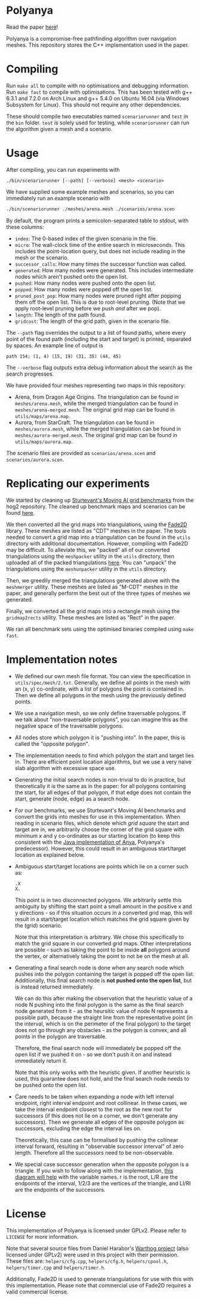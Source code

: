 # Polyanya

Read the paper [here](http://www.ijcai.org/proceedings/2017/0070.pdf)!

Polyanya is a compromise-free pathfinding algorithm over navigation meshes.
This repository stores the C++ implementation used in the paper.


# Compiling

Run `make all` to compile with no optimisations and debugging information.
Run `make fast` to compile with optimisations. This has been tested with g++
6.3.1 and 7.2.0 on Arch Linux and g++ 5.4.0 on Ubuntu 16.04 (via Windows
Subsystem for Linux). This should not require any other dependencies.

These should compile two executables named `scenariorunner` and `test` in
the `bin` folder. `test` is solely used for testing, while `scenariorunner`
can run the algorithm given a mesh and a scenario.


# Usage

After compiling, you can run experiments with

```
./bin/scenariorunner [--path] [--verbose] <mesh> <scenario>
```

We have supplied some example meshes and scenarios, so you can immediately
run an example scenario with

```bash
./bin/scenariorunner ./meshes/arena.mesh ./scenarios/arena.scen
```


By default, the program prints a semicolon-separated table to stdout, with
these columns:

- `index`: The 0-based index of the given scenario in the file.
- `micro`: The wall-clock time of the entire search in microseconds.
  This includes the point-location query, but does not include reading in the
  mesh or the scenario.
- `successor_calls`: How many times the successor function was called.
- `generated`: How many nodes were generated. This includes intermediate nodes
  which aren't pushed onto the open list.
- `pushed`: How many nodes were pushed onto the open list.
- `popped`: How many nodes were popped off the open list.
- `pruned_post_pop`: How many nodes were pruned right after popping them off
  the open list. This is due to root-level pruning. (Note that we apply
  root-level pruning before we push *and* after we pop).
- `length`: The length of the path found.
- `gridcost`: The length of the grid path, given in the scenario file.

The `--path` flag overrides the output to a list of found paths, where every
point of the found path (including the start and target) is printed,
separated by spaces. An example line of output is
```
path 154; (1, 4) (15, 19) (31, 35) (44, 45)
```

The `--verbose` flag outputs extra debug information about the search as
the search progresses.

We have provided four meshes representing two maps in this repository:

- Arena, from Dragon Age Origins. The triangulation can be found in
  `meshes/arena.mesh`, while the merged triangulation can be found in
  `meshes/arena-merged.mesh`. The original grid map can be found in
  `utils/maps/arena.map`.
- Aurora, from StarCraft. The triangulation can be found in
  `meshes/aurora.mesh`, while the merged triangulation can be found in
  `meshes/aurora-merged.mesh`. The original grid map can be found in
  `utils/maps/aurora.map`.

The scenario files are provided as `scenarios/arena.scen` and
`scenarios/aurora.scen`.


# Replicating our experiments

We started by cleaning up
[Sturtevant's Moving AI grid benchmarks](http://movingai.com/benchmarks/)
from the hog2 repository.
The cleaned up benchmark maps and scenarios can be found
[here](https://bitbucket.org/mlcui1/movingai-benchmarks).

We then converted all the grid maps into triangulations, using the
[Fade2D](http://www.geom.at/fade2d/html/)
library. These meshes are listed as "CDT" meshes in the paper. 
The tools needed to convert a grid map into a triangulation can be
found in the `utils` directory with additional documentation. However,
compiling with Fade2D may be difficult. To alleviate this, we "packed" all
of our converted triangulations using the `meshpacker` utility in the `utils`
directory, then uploaded all of the packed triangulations
[here](https://bitbucket.org/mlcui1/polyanya-triangulations-packed/).
You can "unpack" the triangulations using the `meshunpacker` utility in the
`utils` directory.

Then, we greedily merged the triangulations generated above with the
`meshmerger` utility. These meshes are listed as "M-CDT" meshes in the paper,
and generally perform the best out of the three types of meshes we generated.

Finally, we converted all the grid maps into a rectangle mesh using the
`gridmap2rects` utility. These meshes are listed as "Rect" in the paper.

We ran all benchmark sets using the optimised binaries compiled using
`make fast`.


# Implementation notes

- We defined our own mesh file format. You can view the specification in
  `utils/spec/mesh/2.txt`. Generally, we define all points in the mesh with an
  (x, y) co-ordinate, with a list of polygons the point is contained in. Then
  we define all polygons in the mesh using the previously defined points.

- We use a navigation mesh, so we only define traversable polygons. If we talk
  about "non-traversable polygons", you can imagine this as the negative space
  of the traversable polygons.

- All nodes store which polygon it is "pushing into". In the paper, this is
  called the "opposite polygon".

- The implementation needs to find which polygon the start and target lies in.
  There are efficient point location algorithms, but we use a very naive slab
  algorithm with excessive space use.

- Generating the initial search nodes is non-trivial to do in practice, but
  theoretically it is the same as in the paper: for all polygons containing
  the start, for all edges of that polygon, if that edge does not contain the
  start, generate (node, edge) as a search node.

- For our benchmarks, we use Sturtevant's Moving AI benchmarks and convert the
  grids into meshes for use in this implementation.
  When reading in scenario files, which denote which *grid square* the start
  and target are in, we arbitrarily choose the corner of the grid square with
  minimum x and y co-ordinates as our starting location (to keep this
  consistent with the
  [Java implementation of Anya](http://bitbucket.org/dharabor/pathfinding),
  Polyanya's predecessor). However, this could result in an ambiguous
  start/target location as explained below.

- Ambiguous start/target locations are points which lie on a corner such as:
  ```
  .X
  X.
  ```
  This point is in two disconnected polygons. We arbitrarily settle this
  ambiguity by shifting the start point a small amount in the positive x and
  y directions - so if this situation occurs in a converted grid map, this
  will result in a start/target location which matches the grid square given
  by the (grid) scenario.

  Note that this interpretation is arbitrary. We chose this specifically
  to match the grid square in our converted grid maps. Other interpretations
  are possible - such as taking the point to be inside **all** polygons around
  the vertex, or alternatively taking the point to not be on the mesh at all.

- Generating a final search node is done when any search node which pushes
  into the polygon containing the target is popped off the open list.
  Additionally, this final search node is **not pushed onto the open list**,
  but is instead returned immediately.

  We can do this after making the observation that the heuristic value of a
  node N pushing into the final polygon is the same as the final search node
  generated from it - as the heursitic value of node N represents a possible
  path, because the straight line from the representative point (in the
  interval, which is on the perimeter of the final polygon) to the target
  does not go through any obstacles - as the polygon is convex, and all points
  in the polygon are traversable.

  Therefore, the final search node will immediately be popped off the open
  list if we pushed it on - so we don't push it on and instead immediately
  return it.

  Note that this only works with the heuristic given. If another heuristic
  is used, this guarantee does not hold, and the final search node needs to
  be pushed onto the open list.

- Care needs to be taken when expanding a node with left interval endpoint,
  right interval endpoint and root collinear. In these cases, we take the
  interval endpoint closest to the root as the new root for successors (if this
  does not lie on a corner, we don't generate any successors). Then we generate
  all edges of the opposite polygon as successors, excluding the edge the
  interval lies on.

  Theoretically, this case can be formalised by pushing the collinear interval
  forward, resulting in "observable successor interval" of zero length.
  Therefore all the successors need to be non-observable.

- We special case successor generation when the opposite polygon is a triangle.
  If you wish to follow along with the implementation,
  [this diagram will help](https://i.imgur.com/1mIzQIY.jpg) with the variable
  names. r is the root, L/R are the endpoints of the interval, 1/2/3 are
  the vertices of the triangle, and LI/RI are the endpoints of the successors.


# License

This implementation of Polyanya is licensed under GPLv2. Please refer to
`LICENSE` for more information.

Note that several source files from Daniel Harabor's
[Warthog project](https://bitbucket.org/dharabor/pathfinding)
(also licensed under GPLv2) were used in this project with their permission.
These files are:
`helpers/cfg.cpp`, `helpers/cfg.h`, `helpers/cpool.h`, `helpers/timer.cpp` and
`helpers/timer.h`.

Additionally, Fade2D is used to generate triangulations for use with this
with this implementation. Please note that commercial use of Fade2D requires
a valid commercial license.
